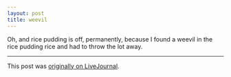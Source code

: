 ```yaml
---
layout: post
title: weevil
---
```


<div class="entry-item s2-entrytext">Oh, and rice pudding is off, permanently, because I found a weevil in the rice pudding rice and had to throw the lot away.</div><p><hr></p><p>This post was <a href="http://ferkeltongs.livejournal.com/405.html">originally on LiveJournal</a>.</p>